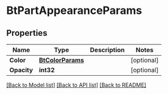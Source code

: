 # BtPartAppearanceParams

## Properties

Name | Type | Description | Notes
------------ | ------------- | ------------- | -------------
**Color** | [**BtColorParams**](BTColorParams.md) |  | [optional] 
**Opacity** | **int32** |  | [optional] 

[[Back to Model list]](../README.md#documentation-for-models) [[Back to API list]](../README.md#documentation-for-api-endpoints) [[Back to README]](../README.md)


